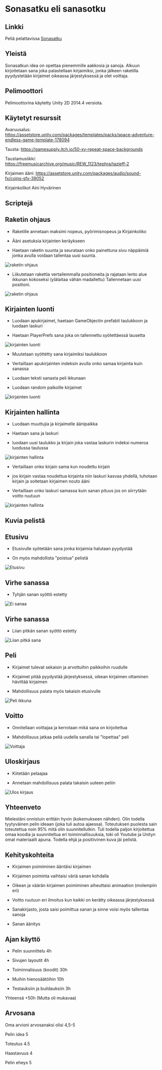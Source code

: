 # Sonasatku eli sanasotku

## Linkki

Peliä pelattavissa [Sonasatku](https://tjhyva.github.io/sanaseka/)

## Yleistä

Sonasatkun idea on opettaa pienemmille aakkosia ja sanoja. Alkuun kirjoitetaan sana joka palastellaan kirjaimiksi, jonka jälkeen raketilla pyydystetään kirjaimet oikeassa järjestyksessä ja olet voittaja.

## Pelimoottori

Pelimoottorina käytetty Unity 2D 2014.4 versiota.

## Käytetyt resurssit

Avaruusalus: https://assetstore.unity.com/packages/templates/packs/space-adventure-endless-game-template-178094

Tausta: https://gamesupply.itch.io/50-xy-repeat-space-backgrounds

Taustamusiikki: https://freemusicarchive.org/music/REW_1123/tephra/tazieff-2

Kirjaimen ääni: https://assetstore.unity.com/packages/audio/sound-fx/coins-sfx-39052

Kirjainkolikot Aini Hyvärinen 

## Scriptejä

## Raketin ohjaus

- Raketille annetaan maksimi nopeus, pyörimisnopeus ja Kirjainkoliko

- Ääni asetuksia kirjainten keräykseen

- Haetaan raketin suunta ja seurataan onko painettuna sivu näppäimiä jonka avulla voidaan tallentaa uusi suunta.  

![raketin ohjaus](./pics/rocketcontroller1.JPG)

- Liikutetaan rakettia vertailemmalla positioneita ja rajataan lento alue ikkunan kokoseksi (ylälaitaa vähän madallettu) Tallennetaan uusi positioni. 

![raketin ohjaus](./pics/rocketcontroller2.JPG)

## Kirjainten luonti

- Luodaan apukirjaimet, haetaan GameObjectin prefabit taulukkoon ja luodaan laskuri

- Haetaan PlayerPrefs sana joka on tallennettu syötettäessä lausetta

![kirjainten luonti](./pics/letterspawn1.JPG)

- Muutetaan syöttétty sana kirjaimiksi taulukkoon

- Vertaillaan apukirjainten indeksin avulla onko samaa kirjainta kuin sanassa

- Luodaan teksti sanasta peli ikkunaan

- Luodaan random paikoille kirjaimet

![kirjainten luonti](./pics/letterspawn2.JPG)

## Kirjainten hallinta

- Luodaan muuttujia ja kirjaimelle äänipaikka

- Haetaan sana ja laskuri

- luodaan uusi taulukko ja kirjain joka vastaa laskurin indeksi numeroa luodussa taulussa

![kirjainten hallinta](./pics/lettercontroller1.JPG)

- Vertaillaan onko kirjain sama kun noudettu kirjain 

- jos kirjain vastaa noudettua kirjainta niin laskuri kasvaa yhdellä, tuhotaan kirjain ja soitetaan kirjaimen nouto ääni

- Vertaillaan onko laskuri samassa kuin sanan pituus jos on siirrytään voitto ruutuun 

![kirjainten hallinta](./pics/lettercontroller2.JPG)

## Kuvia pelistä

## Etusivu

- Etusivulle syötetään sana jonka kirjaimia halutaan pyydystää

- On myös mahdollista "poistua" pelistä

![Etusivu](./pics/mainwindow.JPG)

## Virhe sanassa

- Tyhjän sanan syöttö estetty 

![Ei sanaa](./pics/mainwindownoword.JPG)

## Virhe sanassa

- Liian pitkän sanan syöttö estetty

![Liian pitkä sana](./pics/mainwindowtoolongword.JPG)

## Peli

- Kirjaimet tulevat sekaisin ja arvottuihin paikkoihin ruudulle

- Kirjaimet pitää pyydystää järjestyksessä, oikean kirjaimen ottaminen hävittää kirjaimen

- Mahdollisuus palata myös takaisin etusivulle 

![Peli ikkuna](./pics/gamewindow.JPG)

## Voitto

- Onnitellaan voittajaa ja kerrotaan mikä sana on kirjoitettua

- Mahdollisuus jatkaa peliä uudella sanalla tai "lopettaa" peli

![Voittaja](./pics/victoryScreen.JPG)

## Uloskirjaus

- Kiitetään pelaajaa

- Annetaan mahdollisuus palata takaisin uuteen peliin

![Ulos kirjaus](./pics/logoutwindow.JPG)

## Yhteenveto

Mielestäni onnistuin erittäin hyvin (kokemukseen nähden). Olin todella tyytyväinen pelin ideaan (joka tuli autoa ajaessa). Toteutuksen puolesta sain toteutettua noin 95% mitä olin suunnitellutkin. Tuli todella paljon kirjoitettua omaa koodia ja suunniteltua eri toiminnallisuuksia, toki oli Youtube ja Unityn omat materiaalit apuna. Todella ehjä ja positiivinen kuva jäi pelistä.

## Kehityskohteita

- Kirjaimen poimiminen ääntäisi kirjaimen

- Kirjaimen poiminta vaihtaisi väriä sanan kohdalla

- Oikean ja väärän kirjaimen poimiminen aiheuttaisi animaation (molempiin eri)

- Voitto ruutuun eri ilmoitus kun kaikki on kerätty oikeassa järjestyksessä

- Sanakirjasto, josta saisi poimittua sanan ja sinne voisi myös tallentaa sanoja

- Sanan äänitys

## Ajan käyttö

- Pelin suunnittelu 4h

- Sivujen layoutit 4h

- Toiminnalisuus (koodit) 30h

- Muihin hienosäätöihin 10h

- Testauksiin ja buildauksiin 3h


Yhteensä +50h (Mutta oli mukavaa)

## Arvosana

Oma arvioni arvosanaksi olisi 4,5-5

Pelin idea 5

Toteutus 4.5

Haastavuus 4

Pelin eheys 5




  



